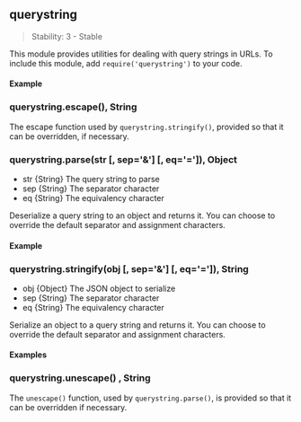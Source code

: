 ## querystring

> Stability: 3 - Stable
    
This module provides utilities for dealing with query strings in URLs. To
include this module, add `require('querystring')` to your code.

#### Example

<script src='http://snippets.c9.io/github.com/c9/nodemanual.org-examples/nodejs_ref_guide/querystring/querystring.js?linestart=3&lineend=0&showlines=false' defer='defer'></script>


### querystring.escape(), String

The escape function used by `querystring.stringify()`, provided so that it can
be overridden, if necessary.

 


### querystring.parse(str [, sep='&'] [, eq='=']), Object
- str {String}  The query string to parse
- sep {String}  The separator character
- eq {String}  The equivalency character

Deserialize a query string to an object and returns it. You can choose to
override the default separator and assignment characters.

#### Example

<script src='http://snippets.c9.io/github.com/c9/nodemanual.org-examples/nodejs_ref_guide/querystring/querystring.parse.js?linestart=3&lineend=0&showlines=false' defer='defer'></script>  
 


### querystring.stringify(obj [, sep='&'] [, eq='=']), String
- obj {Object}   The JSON object to serialize
- sep {String}  The separator character
- eq {String}  The equivalency character

Serialize an object to a query string and returns it. You can choose to override
the default separator and assignment characters.

#### Examples

<script src='http://snippets.c9.io/github.com/c9/nodemanual.org-examples/nodejs_ref_guide/querystring/querystring.stringify.js?linestart=3&lineend=0&showlines=false' defer='defer'></script> 


### querystring.unescape() , String

The `unescape()` function, used by `querystring.parse()`, is provided so that it
can be overridden if necessary.




